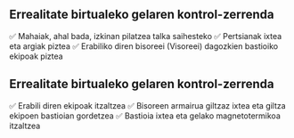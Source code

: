 

## Errealitate birtualeko gelaren kontrol-zerrenda

:white_check_mark: Mahaiak, ahal bada, izkinan pilatzea talka saihesteko
:white_check_mark: Pertsianak ixtea eta argiak piztea
:white_check_mark: Erabiliko diren bisoreei (Visoreei) dagozkien bastioiko ekipoak piztea

## Errealitate birtualeko gelaren kontrol-zerrenda

:white_check_mark: Erabili diren ekipoak itzaltzea
:white_check_mark: Bisoreen armairua giltzaz ixtea eta giltza ekipoen bastioian gordetzea
:white_check_mark: Bastioia ixtea eta gelako magnetotermikoa itzaltzea
